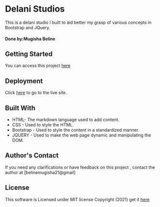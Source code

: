 # Delani Studios

This is a  delani studio I built to aid better my grasp of various concepts in Bootstrap and JQuery.

#### Done by:Mugisha Beline

## Getting Started
You can access this project [here](https://mugisha-beline.github.io/delani-studio/)
## Deployment

Click [here](https://mugisha-beline.github.io/delani-studio/) to go to the live site.<br>

## Built With
* HTML- The markdown language used to add content.
* CSS - Used to style the HTML.
* Bootstrap - Used to style the content in a standardized manner.
* JQUERY - Used to make the web page dynamic and manipulating the DOM.

## Author's Contact
If you need any clarifications or have feedback on this project , contact the author at [belinemugisha21@gmail]

## License
This software is Licensed under MIT license Copyright (2021) get it [here](https://opensource.org/)